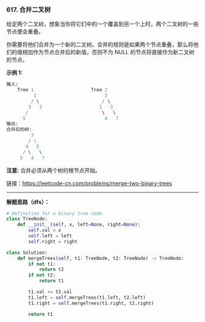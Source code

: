 ### 617. 合并二叉树

给定两个二叉树，想象当你将它们中的一个覆盖到另一个上时，两个二叉树的一些节点便会重叠。

你需要将他们合并为一个新的二叉树。合并的规则是如果两个节点重叠，那么将他们的值相加作为节点合并后的新值，否则不为 NULL 的节点将直接作为新二叉树的节点。

**示例 1:**

```python
输入: 
	Tree 1                     Tree 2                  
          1                         2                             
         / \                       / \                            
        3   2                     1   3                        
       /                           \   \                      
      5                             4   7                  
输出: 
合并后的树:
	     3
	    / \
	   4   5
	  / \   \ 
	 5   4   7
```

**注意:** 合并必须从两个树的根节点开始。

链接：https://leetcode-cn.com/problems/merge-two-binary-trees

---

**解题思路（dfs）：**

```python
# Definition for a binary tree node.
class TreeNode:
    def __init__(self, x, left=None, right=None):
        self.val = x
        self.left = left
        self.right = right

class Solution:
    def mergeTrees(self, t1: TreeNode, t2: TreeNode) -> TreeNode:
        if not t1:
            return t2 
        if not t2:
            return t1 

        t1.val += t2.val 
        t1.left = self.mergeTrees(t1.left, t2.left)
        t1.right = self.mergeTrees(t1.right, t2.right)

        return t1
```


